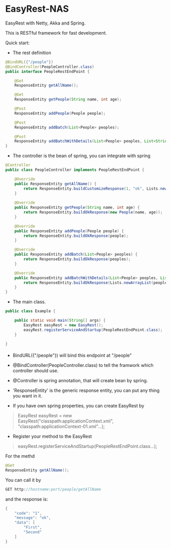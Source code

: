 # EasyRest-NAS

EasyRest with Netty, Akka and Spring.

This is RESTful framework for fast development.

Quick start:

* The rest definition
```java
@BindURL({"/people"})
@BindController(PeopleController.class)
public interface PeopleRestEndPoint {

    @Get
    ResponseEntity getAllName();

    @Get
    ResponseEntity getPeople(String name, int age);

    @Post
    ResponseEntity addPeople(People people);

    @Post
    ResponseEntity addBatch(List<People> peoples);

    @Post
    ResponseEntity addBatchWithDetails(List<People> peoples, List<String> name, List<Integer> age, long birth);
}
```

* The controller is the bean of spring, you can integrate with spring  
```java
@Controller
public class PeopleController implements PeopleRestEndPoint {

    @Override
    public ResponseEntity getAllName() {
        return ResponseEntity.buildCustomizeResponse(1, "ok", Lists.newArrayList("First", "Second"));
    }
    
    @Override
    public ResponseEntity getPeople(String name, int age) {
        return ResponseEntity.buildOkResponse(new People(name, age));
    }

    @Override
    public ResponseEntity addPeople(People people) {
        return ResponseEntity.buildOkResponse(people);
    }

    @Override
    public ResponseEntity addBatch(List<People> peoples) {
        return ResponseEntity.buildOkResponse(peoples);
    }

    @Override
    public ResponseEntity addBatchWithDetails(List<People> peoples, List<String> name, List<Integer> age, long birth) {
        return ResponseEntity.buildOkResponse(Lists.newArrayList(peoples, name, age, birth));
    }
}
```

* The main class.
```java
public class Example {

    public static void main(String[] args) {
        EasyRest easyRest = new EasyRest();
        easyRest.registerServiceAndStartup(PeopleRestEndPoint.class);
    }

}
```

####
* BindURL({"/people"}) will bind this endpoint at "/people"

* @BindController(PeopleController.class) to tell the framwork which controller should use.

* @Controller is spring annotation, that will create bean by spring.

* 'ResponseEntity' is the generic response entity, you can put any thing you want in it.

* If you have own spring properties, you can create EasyRest by
> EasyRest easyRest = new EasyRest("classpath:applicationContext.xml", "classpath:applicationContext-01.xml"...);

* Register your method to the EasyRest 
> easyRest.registerServiceAndStartup(PeopleRestEndPoint.class...);

For the methd 
```java
@Get
ResponseEntity getAllName();
```
You can call it by 
```java
GET http://hostname:port/people/getAllName
```
and the response is:
```java
{
    "code": "1",
    "message": "ok",
    "data": [
        "First",
        "Second"
    ]
}
```


